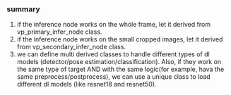

### summary ###
1. if the inference node works on the whole frame, let it derived from vp_primary_infer_node class.
2. if the inference node works on the small cropped images, let it derived from vp_secondary_infer_node class.
3. we can define multi derived classes to handle different types of dl models (detector/pose estimation/classification). Also, if they work on the same type of target AND with the same logic(for example, hava the same preprocess/postprocess), we can use a unique class to load different dl models (like resnet18 and resnet50).
